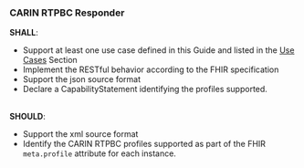 ### CARIN RTPBC Responder
**SHALL**: 
* Support at least one use case defined in this Guide and listed in the [Use Cases](Use_cases.html) Section
* Implement the RESTful behavior according to the FHIR specification
* Support the json source format
* Declare a CapabilityStatement identifying the profiles supported.
<br><br>

**SHOULD**: 
* Support the xml source format
* Identify the CARIN RTPBC profiles supported as part of the FHIR `meta.profile` attribute for each instance.
<br><br>
